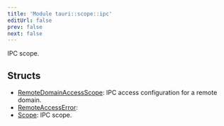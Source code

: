 ```yaml
---
title: 'Module tauri::scope::ipc'
editUrl: false
prev: false
next: false
---
```



IPC scope.
## Structs


- [RemoteDomainAccessScope](/2/reference/rust/tauri/RemoteDomainAccessScope): IPC access configuration for a remote domain.
- [RemoteAccessError](/2/reference/rust/tauri/RemoteAccessError): 
- [Scope](/2/reference/rust/tauri/Scope): IPC scope.